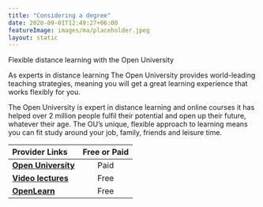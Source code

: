 ```yaml
---
title: "Considering a degree"
date: 2020-09-01T12:49:27+06:00
featureImage: images/ma/placeholder.jpeg
layout: static
---
```


Flexible distance learning with the Open University

As experts in distance learning The Open University provides world-leading teaching strategies, meaning you will get a great learning experience that works flexibly for you.

The Open University is expert in distance learning and online courses it has helped over 2 million people fulfil their potential and open up their future, whatever their age. The OU’s unique, flexible approach to learning means you can fit study around your job, family, friends and leisure time.

| Provider Links      | Free or Paid  |  
| :-----------          | :--------------:      |  
| [**Open University**](https://www.open.ac.uk) | Paid | 
| [**Video lectures**](http://videolectures.net/Top/) | Free | 
| [**OpenLearn**](https://www.open.edu/openlearn/) | Free | 
  

<br/><br/>






